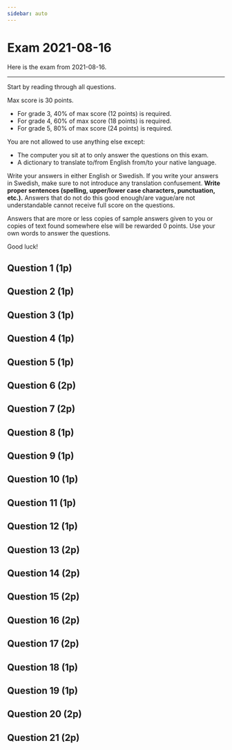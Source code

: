 ```yaml
---
sidebar: auto
---
```

<SetTitle title="Web Development Fundamentals 2021" />

# Exam 2021-08-16
Here is the exam from 2021-08-16.

---

Start by reading through all questions.

Max score is 30 points.

* For grade 3, 40% of max score (12 points) is required.
* For grade 4, 60% of max score (18 points) is required.
* For grade 5, 80% of max score (24 points) is required.

You are not allowed to use anything else except:

* The computer you sit at to only answer the questions on this exam.
* A dictionary to translate to/from English from/to your native language.

Write your answers in either English or Swedish. If you write your answers in Swedish, make sure to not introduce any translation confusement. **Write proper sentences (spelling, upper/lower case characters, punctuation, etc.).** Answers that do not do this good enough/are vague/are not understandable cannot receive full score on the questions.

Answers that are more or less copies of sample answers given to you or copies of text found somewhere else will be rewarded 0 points. Use your own words to answer the questions.

Good luck!

## Question 1 (1p)
<ExamQuestion>
<template v-slot:question>

On one server, the HTTP request one should send when one wants to delete the account with id 123 is:

```http
GET /accounts/delete/123
```

Is this a good or bad way to do it? If good, justify why. If bad, explain why and suggest a better way to do it.

**Note**: This question is about HTTP, and not about websites, and you don't need to worry about security.

</template>
</ExamQuestion>




## Question 2 (1p)
<ExamQuestion>
<template v-slot:question>

To update a resource on a server, one should according to the HTTP specification send a PUT request. However, websites usually use another method. Why do websites not use the PUT method to update a resource, which method do they use instead, and why do they use that one?

</template>
</ExamQuestion>




## Question 3 (1p)
<ExamQuestion>
<template v-slot:question>

Write the HTTP status code for the following reason phrases:

* Bad Request
* OK
* Internal Server Error

You'll get:

* 0.33 points for each correct answer.
* -0.33 points for each incorrect answer.
* 0 points for each blank answer.
* 1 point for all correct answers.
* Minimum is 0 points on the question.

</template>
</ExamQuestion>




## Question 4 (1p)
<ExamQuestion>
<template v-slot:question>

What is the name of the HTTP header used to indicate which format the body of the request is written in?

What is the name of the HTTP header used to indicate which format the body of the response should preferably be written in?

You'll get:

* 0.5 points for each correct answer.
* -0.5 points for each incorrect answer.
* 0 points for each blank answer.
* 1 point for all correct answers.
* Minimum is 0 points on the question.

(**small** spelling mistakes are acceptable but might give point reduction)

</template>
</ExamQuestion>




## Question 5 (1p)
<ExamQuestion>
<template v-slot:question>

Place the lines of code below in such order that they form a valid HTML5 document (only place one line of code in each box).

* `<head>`
* `<h1>Welcome!</h1>`
* `</body>`
* `<title>Welcome!</title>`
* `<!DOCTYPE html>`
* `</html>`
* `</head>`
* `<html>`
* `<body>`

**Note**: All must be correct to get points on this question.

</template>
</ExamQuestion>




## Question 6 (2p)
<ExamQuestion>
<template v-slot:question>

Which of the following tags **do not exist** in HTML?

* h1
* table
* language
* tr
* column
* h6

You'll get:

* 1 point for each correct checked answer.
* -1 point for each incorrect checked answer.
* 0 points for each unchecked answer.
* Minimum is 0 points on the question.

</template>
</ExamQuestion>




## Question 7 (2p)
<ExamQuestion>
<template v-slot:question>

Which of the following statements about HTML attributes **are false**?

* The `id` attribute can be used on any element.
* The `button` element has an attribute called `value`.
* The `class` attribute can be used on any element.
* The `lang` attribute can be used on any element.
* An element can have the `id` attribute and the `class` attribute set at the same time.
* Different elements can have the same value in their `id` attributes.

You'll get:

* 1 point for each correct checked answer.
* -1 point for each incorrect checked answer.
* 0 points for each unchecked answer.
* Minimum is 0 points on the question.

</template>
</ExamQuestion>




## Question 8 (1p)
<ExamQuestion>
<template v-slot:question>

The form below can be used on a website that, when receiving the request, searches other websites for products matching the search string, and lists the price for those products, so the user easily can find the cheapest one on the searched websites.

```html
<form action="" method="XXX">
   Search: <input type="text" name="query">
   <input type="submit" value="Search!">
</form>
```

Which method should be used when submitting the HTML form above (i.e. what should `XXX` in the HTML code above be)? Justify your answer.

</template>
</ExamQuestion>




## Question 9 (1p)
<ExamQuestion>
<template v-slot:question>

Explain what a *declaration* is in CSS, give an example of one and explain how that one works.

</template>
</ExamQuestion>




## Question 10 (1p)
<ExamQuestion>
<template v-slot:question>

Explain what a *media query* can be used for in CSS.

</template>
</ExamQuestion>




## Question 11 (1p)
<ExamQuestion>
<template v-slot:question>

Here is some CSS code:

```css
p.span b#i{
  background-color: black;
}
```

Write HTML code that contains a match for the CSS selector in the code above.

**Note**: You only need to write the HTML code found in the `<body>` element (including the `<body>` element), you do not need to write the HTML code for an entire HTML document.

</template>
</ExamQuestion>




## Question 12 (1p)
<ExamQuestion>
<template v-slot:question>

On a website with user accounts, before any user has started to use it, the developer adds some code that, if a user's password is longer than 20 characters, only makes use of the first 20 characters in the password, and ignores the rest. The programmer is reasoning that passwords consisting of 20 characters are long enough to be considered secure anyway, and the database will now use less space.

Does the developer's reasoning make sense? Does it seem to be a good implemented website? Justify your answer.

</template>
</ExamQuestion>




## Question 13 (2p)
<ExamQuestion>
<template v-slot:question>

Are there any benefits using HTTPS on a website that only contains static HTML files, so users can only fetch content, and never send any content to the website?

</template>
</ExamQuestion>




## Question 14 (2p)
<ExamQuestion>
<template v-slot:question>

Here is an HTML form on a website one can use to login on that website:

```html
<form method="post" action="/login">
    Username: <input type="text"     name="username">
    Password: <input type="password" name="password">
              <input type="submit"   value="Sign in!">
</form>
```

Here is the code on the server handling the HTTP request sent when the form is submitted:

```js
app.post('/login', function(request, response){
  const username = request.body.username
  const password = request.body.password
  // Query to be sent to the database to check if password and username are correct.
  const query = 'SELECT id FROM members WHERE username = "'+username+'" AND password = "'+password+'"'
  // Query sent to database, the id of the user is retrieved, etc.
  // ...
})
```

As your answer, write a username and a password you can use to login as the member having the password `abc123`, no matter which username that member has (this can be used to see if a member/which member that has that password).

Be explicit about what you enter as username and what you enter as password.

**Note**: As you can see in the code, passwords are stored as plain text in the database.

</template>
</ExamQuestion>




## Question 15 (2p)
<ExamQuestion>
<template v-slot:question>

Explain what a session is, give two examples of what they can be used for and explain how they work/can be implemented.

</template>
</ExamQuestion>




## Question 16 (2p)
<ExamQuestion>
<template v-slot:question>

`Website A` contains a cross site request forgery vulnerability. Explain what they need to do to fix the vulnerability. Don't mention any library/framework; give a general description of how they can fix the vulnerability (mention details).

</template>
</ExamQuestion>




## Question 17 (2p)
<ExamQuestion>
<template v-slot:question>

Explain what a foreign key constraints is, give an example of a web application that would use a foreign key constraint, and give an example of what could go wrong if the web application wouldn't have used a foreign key constraint.

</template>
</ExamQuestion>




## Question 18 (1p)
<ExamQuestion>
<template v-slot:question>

This is a question about GDPR. The scenario is that you are the owner of a website, and you want to collect the IP addresses of your visitors, so you can see how many unique visitors you have. Which of the statements below are true for you to comply with GDPR?

* It's OK for me to collect the IP addresses of my visitors without informing them about it.
* It's OK for me to collect the IP addresses of my visitors as long as I inform them about it in advance.
* I have to ask the visitors if I may collect their IP addresses, and I may only collect the IP addresses from the visitors that say yes. If they later regret their decision and say no I have to delete their IP addresses.
* I can start collecting the IP addresses of my visitors and then ask my visitors if I may collect their IP addresses, but I have to delete the IP addresses from the visitors that say no.
* I have to ask the visitors if I may collect their IP addresses, and I may only collect the IP addresses from the visitors that say yes. If some visitors later regret their decision and say no I don't have to delete their IP addresses, because I had their permission to collect them when I collected them.

You'll get:

* 1 point for each correct checked answer.
* -1 point for each incorrect checked answer.
* 0 points for each unchecked answer.
* Minimum is 0 points on the question.

</template>
</ExamQuestion>




## Question 19 (1p)
<ExamQuestion>
<template v-slot:question>

Implement the JavaScript function `getSums(numbers_1, numbers_2)`, that receives two arrays with numbers (both arrays contains the same number of numbers) as argument and returns a new array that contains the pairwise sum of the numbers in the array.

Sample usage:

```js
getSums([1, 2], [3, 4]) // --> [4, 6]
getSums([5, 5, 5], [7, 2, 3]) // --> [12, 7, 8]
```

</template>
</ExamQuestion>




## Question 20 (2p)
<ExamQuestion>
<template v-slot:question>

In JavaScript, a human with name and an age (in years) can be represented as an object like this:

```js
const human = {name: "Alice", age: 10}
```

Implement the function `containsAdult(humans)`, which receives an array with human objects and returns `true` if any human in the array is 18 years or older, otherwise `false`.

</template>
</ExamQuestion>




## Question 21 (2p)
<ExamQuestion>
<template v-slot:question>

In JavaScript, implement the synchronous function `duplicateString(string)`, which receives a string as argument and returns a string containing that string twice, e.g. `duplicateString('ab')` ➔ `abab`.

Then implement the synchronous function `duplicateStringTwice(string)`, which receives a string as argument and returns a string containing that string four times, e.g. `duplicateStringTwice('ab')` ➔ `abababab`. The only allowed operation to use in the implementation of `duplicateStringTwice(string)` is function calls to `duplicateString(string)`.

Then implement asynchronous versions of these two functions using callback functions instead of return values. The asynchronous version of `duplicateStringTwice` may only be implemented using the asynchronous version of `duplicateString`, no other operations are allowed.

</template>
</ExamQuestion>
